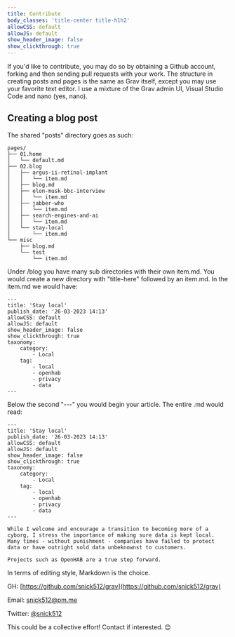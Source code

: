 ```yaml
---
title: Contribute
body_classes: 'title-center title-h1h2'
allowCSS: default
allowJS: default
show_header_image: false
show_clickthrough: true
---
```


If you'd like to contribute, you may do so by obtaining a Github account, forking and then sending pull requests with your work. The structure in creating posts and pages is the same as Grav itself, except you may use your favorite text editor. I use a mixture of the Grav admin UI, Visual Studio Code and nano (yes, nano).

## Creating a blog post

The shared "posts" directory goes as such:

```
pages/
├── 01.home
│   └── default.md
├── 02.blog
│   ├── argus-ii-retinal-implant
│   │   └── item.md
│   ├── blog.md
│   ├── elon-musk-bbc-interview
│   │   └── item.md
│   ├── jabber-who
│   │   └── item.md
│   ├── search-engines-and-ai
│   │   └── item.md
│   └── stay-local
│       └── item.md
└── misc
    ├── blog.md
    └── test
        └── item.md
```

Under /blog you have many sub directories with their own item.md. You would create a new directory with "title-here" followed by an item.md. In the item.md we would have:

```context
---
title: 'Stay local'
publish_date: '26-03-2023 14:13'
allowCSS: default
allowJS: default
show_header_image: false
show_clickthrough: true
taxonomy:
    category:
        - Local
    tag:
        - local
        - openhab
        - privacy
        - data
---
```

Below the second "---" you would begin your article. The entire .md would read:

```context
---
title: 'Stay local'
publish_date: '26-03-2023 14:13'
allowCSS: default
allowJS: default
show_header_image: false
show_clickthrough: true
taxonomy:
    category:
        - Local
    tag:
        - local
        - openhab
        - privacy
        - data
---

While I welcome and encourage a transition to becoming more of a cyborg, I stress the importance of making sure data is kept local. Many times - without punishment - companies have failed to protect data or have outright sold data unbeknownst to customers. 

Projects such as OpenHAB are a true step forward.
```

In terms of editing style, Markdown is the choice.

GH: [https://github.com/snick512/grav](https://github.com/snick512/grav)

Email: snick512@pm.me

Twitter: [@snick512](https://twitter.com/snick512)

This could be a collective effort! Contact if interested. 😊